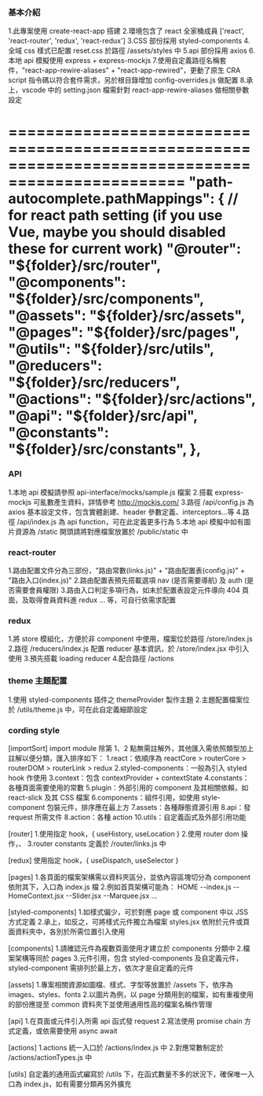 ### 基本介紹
1.此專案使用 create-react-app 搭建
2.環境包含了 react 全家桶成員 ['react', 'react-router', 'redux', 'react-redux']
3.CSS 部份採用 styled-components
4.全域 css 樣式已配置 reset.css 於路徑 /assets/styles 中
5.api 部份採用 axios
6.本地 api 模擬使用 express + express-mockjs
7.使用自定義路徑名稱套件，"react-app-rewire-aliases" + "react-app-rewired"，更動了原生
  CRA script 指令碼以符合套件需求，另於根目錄增加 config-overrides.js 做配置
8.承上，vscode 中的 setting.json 檔需針對 react-app-rewire-aliases 做相關參數設定

=================================================================================================
"path-autocomplete.pathMappings": {
  // for react path setting (if you use Vue, maybe you should disabled these for current work)
  "@router": "${folder}/src/router",
  "@components": "${folder}/src/components",
  "@assets": "${folder}/src/assets",
  "@pages": "${folder}/src/pages",
  "@utils": "${folder}/src/utils",
  "@reducers": "${folder}/src/reducers",
  "@actions": "${folder}/src/actions",
  "@api": "${folder}/src/api",
  "@constants": "${folder}/src/constants",
},
=================================================================================================

### API
1.本地 api 模擬請參照 api-interface/mocks/sample.js 檔案
2.搭載 express-mockjs 可亂數產生資料，詳情參考 http://mockjs.com/
3.路徑 /api/config.js 為 axios 基本設定文件，包含實體創建、header 參數定義、interceptors...等
4.路徑 /api/index.js 為 api function，可在此定義更多行為
5.本地 api 模擬中如有圖片資源為 /static 開頭請將對應檔案放置於 /public/static 中

### react-router
1.路由配置文件分為三部份，"路由常數(links.js)" + "路由配置表(config.js)" + "路由入口(index.js)"
2.路由配置表預先搭載選項 nav (是否需要導航) 及 auth (是否需要會員權限)
3.路由入口判定多項行為，如未於配置表設定元件導向 404 頁面，及取得會員資料進 redux ... 等，可自行依需求配置

### redux
1.將 store 模組化，方便於非 component 中使用，檔案位於路徑 /store/index.js
2.路徑 /reducers/index.js 配置 reducer 基本資訊，於 /store/index.jsx 中引入使用
3.預先搭載 loading reducer
4.配合路徑 /actions

### theme 主題配置
1.使用 styled-components 插件之 themeProvider 製作主題
2.主題配置檔案位於 /utils/theme.js 中，可在此自定義細節設定

### cording style
[importSort]
import module 除第 1、2 點無需註解外，其他匯入需依照類型加上註解以便分類，匯入排序如下：
1.react：依順序為 reactCore > routerCore > routerDOM > routerLink > redux
2.styled-components：一般為引入 styled hook 作使用
3.context：包含 contextProvider + contextState
4.constants：各種頁面需要使用的常數
5.plugin：外部引用的 component 及其相關依賴，如 react-slick 及其 CSS 檔案
6.components：組件引用，如使用 style-component 包裝元件，排序應在最上方
7.assets：各種靜態資源引用
8.api：發 request 所需文件
8.action：各種 action
10.utils：自定義函式及外部引用功能

[router]
1.使用指定 hook，{ useHistory, useLocation }
2.使用 router dom 操作，<Link/>、<NavLink/>
3.router constants 定義於 /router/links.js 中

[redux]
使用指定 hook，{ useDispatch, useSelector }

[pages]
1.各頁面的檔案架構需以資料夾區分，並依內容區塊切分為 component 依附其下，入口為 index.js 檔
2.例如首頁架構可能為：
HOME
--index.js
--HomeContext.jsx
--Slider.jsx
--Marquee.jsx
...

[styled-components]
1.如樣式偏少，可於對應 page 或 component 中以 JSS 方式定義
2.承上，如反之，可將樣式元件獨立為檔案 styles.jsx 依附於元件或頁面資料夾中，各別於所需位置引入使用

[components]
1.請確認元件為複數頁面使用才建立於 components 分類中
2.檔案架構等同於 pages
3.元件引用，包含 styled-components 及自定義元件，styled-component 需排列於最上方，依次才是自定義的元件

[assets]
1.專案相關資源如圖檔、樣式、字型等放置於 /assets 下，依序為 images、styles、fonts
2.以圖片為例，以 page 分類用到的檔案，如有重複使用的部份應提至 common 資料夾下並使用通用性高的檔案名稱作管理

[api]
1.在頁面或元件引入所需 api 函式發 request
2.寫法使用 promise chain 方式定義，或依需要使用 async await

[actions]
1.actions 統一入口於 /actions/index.js 中
2.對應常數制定於 /actions/actionTypes.js 中

[utils]
自定義的通用函式編寫於 /utils 下，在函式數量不多的狀況下，確保唯一入口為 index.js，如有需要分類再另外擴充
